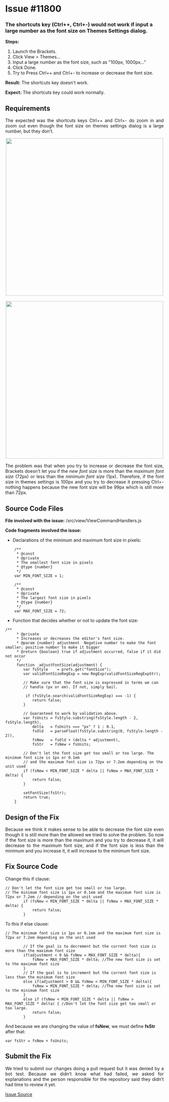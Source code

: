 # Issue #11800
### The shortcuts key (Ctrl++, Ctrl+-) would not work if input a large number as the font size on Themes Settings dialog.

**Steps:**
1. Launch the Brackets.
2. Click View > Themes...
3. Input a large number as the font size, such as "100px, 1000px..."
4. Click Done.
5. Try to Press Ctrl++ and Ctrl+- to increase or decrease the font size.

**Result:** The shortcuts key doesn't work.

**Expect:** The shortcuts key could work normally.

## Requirements
<p align="justify">
The expected was the shortcuts keys Ctrl++ and Ctrl+- do zoom in and zoom out even though the font size on themes settings dialog is a large number, but they don’t.
</p>

<p align="center">
<img src="https://github.com/literallysofia/feup-esof/blob/master/T34/ISSUE%20%2311800/1.png" width="500">
<br><br>
<img src="https://github.com/literallysofia/feup-esof/blob/master/T34/ISSUE%20%2311800/2.png" width="500">
</p>

<p align="justify">
The problem was that when you try to increase or decrease the font size, Brackets doesn't let you if the <i>new font size</i> is more than the <i>maximum font size</i> (72px) or less than the <i>minimum font size</i> (1px). Therefore, if the font size in themes settings is 100px and you try to decrease it pressing Ctrl+- nothing happens because the new font size will be 99px which is still more than 72px. 
</p>

## Source Code Files
**File involved with the issue:** /src/view/ViewCommandHandlers.js

**Code fragments involved the issue:**
* Declarations of the minimum and maximum font size in pixels:

```
    /**
     * @const
     * @private
     * The smallest font size in pixels
     * @type {number}
     */
    var MIN_FONT_SIZE = 1;

    /**
     * @const
     * @private
     * The largest font size in pixels
     * @type {number}
     */
    var MAX_FONT_SIZE = 72;
```

*	Function that decides whether or not to update the font size:

```
/**
     * @private
     * Increases or decreases the editor's font size.
     * @param {number} adjustment  Negative number to make the font smaller; positive number to make it bigger
     * @return {boolean} true if adjustment occurred, false if it did not occur
     */
     function _adjustFontSize(adjustment) {
        var fsStyle    = prefs.get("fontSize");
        var validFontSizeRegExp = new RegExp(validFontSizeRegExpStr);
        
        // Make sure that the font size is expressed in terms we can
        // handle (px or em). If not, simply bail.
        
         if (fsStyle.search(validFontSizeRegExp) === -1) {
            return false;
        }

        // Guaranteed to work by validation above.
        var fsUnits = fsStyle.substring(fsStyle.length - 2, fsStyle.length),
            delta   = fsUnits === "px" ? 1 : 0.1,
            fsOld   = parseFloat(fsStyle.substring(0, fsStyle.length - 2)),
            fsNew   = fsOld + (delta * adjustment),
            fsStr   = fsNew + fsUnits;

        // Don't let the font size get too small or too large. The minimum font size is 1px or 0.1em
        // and the maximum font size is 72px or 7.2em depending on the unit used
        if (fsNew < MIN_FONT_SIZE * delta || fsNew > MAX_FONT_SIZE * delta) {
            return false;
        }

        setFontSize(fsStr);
        return true;
    }
```

## Design of the Fix
<p align="justify">
Because we think it makes sense to be able to decrease the font size even though it is still more than the allowed we tried to solve the problem. So now if the font size is more than the maximum and you try to decrease it, it will decrease to the maximum font size, and if the font size is less than the minimum and you increase it, it will increase to the minimum font size.
</p>

## Fix Source Code
Change this if clause:

```
// Don't let the font size get too small or too large.
// The minimum font size is 1px or 0.1em and the maximum font size is 72px or 7.2em // depending on the unit used
        if (fsNew < MIN_FONT_SIZE * delta || fsNew > MAX_FONT_SIZE * delta) {
            return false;
        }
```

To this if else clause:

```
// The minimum font size is 1px or 0.1em and the maximum font size is 72px or 7.2em depending on the unit used

        // If the goal is to decrement but the current font size is more than the maximum font size
        if(adjustment < 0 && fsNew > MAX_FONT_SIZE * delta){ 
            fsNew = MAX_FONT_SIZE * delta; //The new font size is set to the maximum font size
        }
        // If the goal is to increment but the current font size is less than the minimum font size
        else if(adjustment > 0 && fsNew < MIN_FONT_SIZE * delta){ 
            fsNew = MIN_FONT_SIZE * delta; //The new font size is set to the minimum font size
        }
        else if (fsNew < MIN_FONT_SIZE * delta || fsNew > MAX_FONT_SIZE * delta) { //Don't let the font size get too small or too large.
            return false;
        }
```

And because we are changing the value of **fsNew**, we must define **fsStr** after that:

```
var fsStr = fsNew + fsUnits;
```

## Submit the Fix
<p align="justify">
We tried to submit our changes doing a pull request but it was denied by a bot test. Because we didn’t know what had failed, we asked for explanations and the person responsible for the repository said they didn’t had time to review it yet.
</p>

[Issue Source](https://github.com/adobe/brackets/issues/11800)
